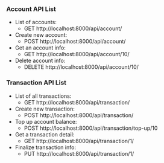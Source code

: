 ### Account API List
* List of accounts:
    * GET http://localhost:8000/api/account/
* Create new account:
    * POST http://localhost:8000/api/account/
* Get an account info:
    * GET http://localhost:8000/api/account/10/
* Delete account info:
    * DELETE http://localhost:8000/api/account/10/

### Transaction API List
* List of all transactions:
    * GET http://localhost:8000/api/transaction/
* Create new transaction:
    * POST http://localhost:8000/api/transaction/
* Top up account balance:
    * POST http://localhost:8000/api/transaction/top-up/10
* Get a transaction detail:
    * GET http://localhost:8000/api/transaction/1/
* Finalize transaction info:
    * PUT http://localhost:8000/api/transaction/1/

